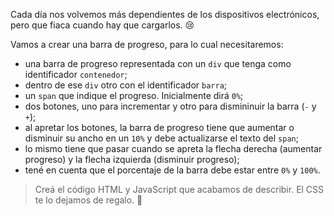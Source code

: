 Cada día nos volvemos más dependientes de los dispositivos electrónicos, pero que fiaca cuando hay que cargarlos. :cry:

Vamos a crear una barra de progreso, para lo cual necesitaremos:

* una barra de progreso representada con un `div` que tenga como identificador `contenedor`;
* dentro de ese `div` otro con el identificador `barra`;
* un `span` que indique el progreso. Inicialmente dirá `0%`;
* dos botones, uno para incrementar y otro para dismininuir la barra (`-` y `+`);
* al apretar los botones, la barra de progreso tiene que aumentar o disminuir su ancho en un `10%` y debe actualizarse el texto del `span`;
* lo mismo tiene que pasar cuando se apreta la flecha derecha (aumentar progreso) y la flecha izquierda (disminuir progreso);
* tené en cuenta que el porcentaje de la barra debe estar entre `0%` y `100%`.

> Creá el código HTML y JavaScript que acabamos de describir. El CSS te lo dejamos de regalo. :gift: